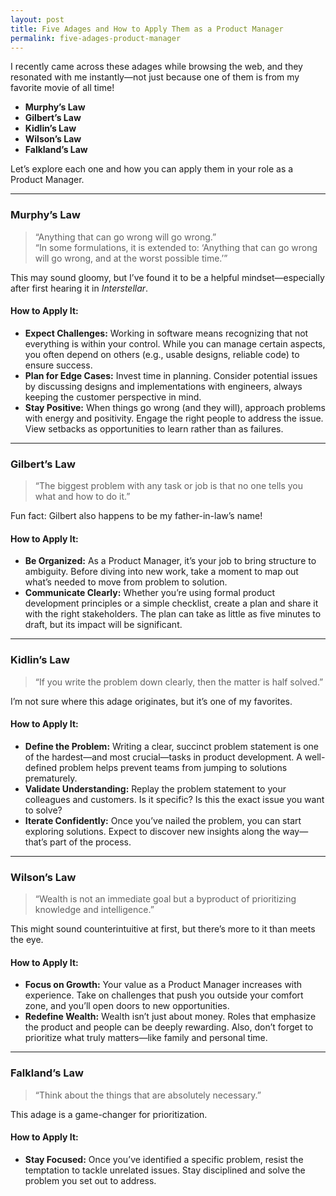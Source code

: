 ```yaml
---
layout: post
title: Five Adages and How to Apply Them as a Product Manager
permalink: five-adages-product-manager
---
```


I recently came across these adages while browsing the web, and they resonated with me instantly—not just because one of them is from my favorite movie of all time!  

- **Murphy’s Law**  
- **Gilbert’s Law**  
- **Kidlin’s Law**  
- **Wilson’s Law**  
- **Falkland’s Law**  

Let’s explore each one and how you can apply them in your role as a Product Manager.

---

### Murphy’s Law

> “Anything that can go wrong will go wrong.”  
> “In some formulations, it is extended to: ‘Anything that can go wrong will go wrong, and at the worst possible time.’”

This may sound gloomy, but I’ve found it to be a helpful mindset—especially after first hearing it in *Interstellar*.

#### How to Apply It:
- **Expect Challenges:** Working in software means recognizing that not everything is within your control. While you can manage certain aspects, you often depend on others (e.g., usable designs, reliable code) to ensure success.  
- **Plan for Edge Cases:** Invest time in planning. Consider potential issues by discussing designs and implementations with engineers, always keeping the customer perspective in mind.  
- **Stay Positive:** When things go wrong (and they will), approach problems with energy and positivity. Engage the right people to address the issue. View setbacks as opportunities to learn rather than as failures.

---

### Gilbert’s Law

> “The biggest problem with any task or job is that no one tells you what and how to do it.”

Fun fact: Gilbert also happens to be my father-in-law’s name!

#### How to Apply It:
- **Be Organized:** As a Product Manager, it’s your job to bring structure to ambiguity. Before diving into new work, take a moment to map out what’s needed to move from problem to solution.  
- **Communicate Clearly:** Whether you’re using formal product development principles or a simple checklist, create a plan and share it with the right stakeholders. The plan can take as little as five minutes to draft, but its impact will be significant.

---

### Kidlin’s Law

> “If you write the problem down clearly, then the matter is half solved.”

I’m not sure where this adage originates, but it’s one of my favorites.

#### How to Apply It:
- **Define the Problem:** Writing a clear, succinct problem statement is one of the hardest—and most crucial—tasks in product development. A well-defined problem helps prevent teams from jumping to solutions prematurely.  
- **Validate Understanding:** Replay the problem statement to your colleagues and customers. Is it specific? Is this the exact issue you want to solve?  
- **Iterate Confidently:** Once you’ve nailed the problem, you can start exploring solutions. Expect to discover new insights along the way—that’s part of the process.

---

### Wilson’s Law

> “Wealth is not an immediate goal but a byproduct of prioritizing knowledge and intelligence.”

This might sound counterintuitive at first, but there’s more to it than meets the eye.

#### How to Apply It:
- **Focus on Growth:** Your value as a Product Manager increases with experience. Take on challenges that push you outside your comfort zone, and you’ll open doors to new opportunities.  
- **Redefine Wealth:** Wealth isn’t just about money. Roles that emphasize the product and people can be deeply rewarding. Also, don’t forget to prioritize what truly matters—like family and personal time.

---

### Falkland’s Law

> “Think about the things that are absolutely necessary.”

This adage is a game-changer for prioritization.

#### How to Apply It:
- **Stay Focused:** Once you’ve identified a specific problem, resist the temptation to tackle unrelated issues. Stay disciplined and solve the problem you set out to address.
